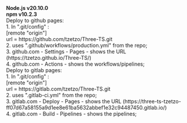 <div><strong>Node.js v20.10.0</strong></div>
<div><strong>npm v10.2.3</strong></div>

<div>Deploy to github pages:</div>
<div>1. In ".git/config" : </div>
    <div>[remote "origin"]</div>
        <div>url = https://github.com/tzetzo/Three-TS.git</div>
<div>2. uses ".github/workflows/production.yml" from the repo;</div>
<div>3. github.com - Settings - Pages - shows the URL (https://tzetzo.github.io/Three-TS/)</div>
<div>4. github.com - Actions - shows the workflows/pipelines;</div>

<div>Deploy to gitlab pages:</div>
<div>1. In ".git/config" : </div>
    <div>[remote "origin"]</div>
        <div>url = https://gitlab.com/tzetzo/Three-TS.git</div>
<div>2. uses ".gitlab-ci.yml" from the repo;</div>
<div>3. gitlab.com - Deploy - Pages - shows the URL (https://three-ts-tzetzo-ff07d67a58155a9d1ee8e61ba5632abbef1e32c94487450.gitlab.io/)</div>
<div>4. gitlab.com - Build - Pipelines - shows the pipelines;</div>